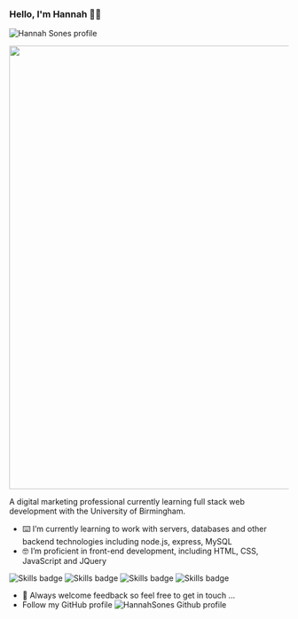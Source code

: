 ### Hello, I'm Hannah 🙋‍♀️

![Hannah Sones profile](https://media.giphy.com/media/RQ9VER0afXEaMyaN0Z/giphy.gif)

<p align="center">
  <img src="https://media.giphy.com/media/RQ9VER0afXEaMyaN0Z/giphy.gif" width=800px>
</p>

A digital marketing professional currently learning full stack web development with the University of Birmingham.

- ⌨️ I’m currently learning to work with servers, databases and other backend technologies including node.js, express, MySQL
- 🤓 I’m proficient in front-end development, including HTML, CSS, JavaScript and JQuery

![Skills badge](https://img.shields.io/badge/Skills-HTML-red)  ![Skills badge](https://img.shields.io/badge/Skills-CSS-green)  ![Skills badge](https://img.shields.io/badge/Skills-JavaScript-blue)  ![Skills badge](https://img.shields.io/badge/Skills-jQuery-orange)
  
- 🤔 Always welcome feedback so feel free to get in touch ...
- Follow my GitHub profile ![HannahSones Github profile](https://img.shields.io/github/followers/hannahsones?style=social)

